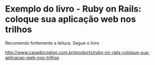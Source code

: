 # Exemplo do livro - Ruby on Rails: coloque sua aplicação web nos trilhos

Recomendo fortemente a leitura. Segue o livro

http://www.casadocodigo.com.br/products/ruby-on-rails-coloque-sua-aplicacao-web-nos-trilhos
